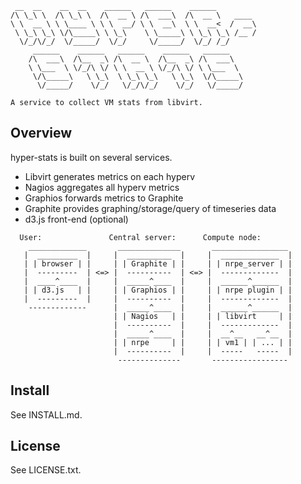 ```
 __  __    __  __    ______   ______    ______        
/\ \_\ \  /\ \_\ \  /\  __ \ /\  ___\  /\  __ \   ____
\ \  __ \ \ \____ \ \ \  __/ \ \  __\  \ \  __<  /  __\
 \ \_\ \_\ \/\_____\ \ \_\    \ \_____\ \ \_\ \_\ /__ /
  \/_/\/_/  \/_____/  \/_/     \/_____/  \/_/ /_/       
     ______    ______   ______    ______   ______      
    /\  ___\  /\__  _\ /\  __ \  /\__  _\ /\  ___\     
    \ \___  \ \/_/\ \/ \ \  __ \ \/_/\ \/ \ \___  \      
     \/\_____\   \ \_\  \ \_\ \_\   \ \_\  \/\_____\   
      \/_____/    \/_/   \/_/\/_/    \/_/   \/_____/
      
A service to collect VM stats from libvirt.
```

Overview
--------
hyper-stats is built on several services. 

 - Libvirt generates metrics on each hyperv
 - Nagios aggregates all hyperv metrics
 - Graphios forwards metrics to Graphite 
 - Graphite provides graphing/storage/query of timeseries data 
 - d3.js front-end (optional)

```
  User:               Central server:      Compute node:
    _____________       ______________       _________________ 
   |  _________  |     |  __________  |     |  _____________  |
   | | browser | |     | | Graphite | |     | | nrpe_server | |
   |  ---------  | <=> |  ----------  | <=> |  -------------  |
   |  ____^____  |     |  _____^____  |     |  ______^______  |
   | | d3.js   | |     | | Graphios | |     | | nrpe plugin | |
   |  ---------  |     |  ----------  |     |  -------------  |
    -------------      |  _____^____  |     |  ______^______  |
                       | | Nagios   | |     | | libvirt     | |
                       |  ----------  |     |  -------------  |
                       |  _____^____  |     |  __^__   __^__  |
                       | | nrpe     | |     | | vm1 | | ... | |
                       |  ----------  |     |  -----   -----  |
                        --------------       -----------------
```
Install
-------
See INSTALL.md.

License
-------

See LICENSE.txt.
